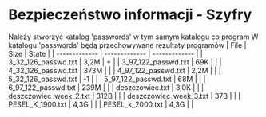 # Bezpieczeństwo informacji - Szyfry
Należy stworzyć katalog 'passwords' w tym samym katalogu co program
W katalogu 'passwords' będą przechowywane rezultaty programów
| File  | Size | State |
| ------------- | ------------- | ------------- |
| 3_32_126_passwd.txt | 3,2M | + |
| 3_97_122_passwd.txt | 69K |  |
| 4_32_126_passwd.txt | 373M |  |
| 4_97_122_passwd.txt | 2,2M |  |
| 5_32_126_passwd.txt | -1 |  |
| 5_97_122_passwd.txt | 68M |  |
| 6_97_122_passwd.txt |  239M  |  |
| deszczowiec.txt | 3,0K |  |
| deszczowiec_week_2.txt | 312B |  |
| deszczowiec_week_3.txt | 37B |  |
| PESEL_K_1900.txt | 4,3G |  |
| PESEL_k_2000.txt | 4,3G |  |
